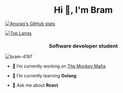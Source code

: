 <h1 align="center">Hi 👋, I'm Bram</h1>

[![Anurag's GitHub stats](https://github-readme-stats.vercel.app/api?username=Bram-4197&theme=transparent)](https://github.com/anuraghazra/github-readme-stats&theme=transparent)

[![Top Langs](https://github-readme-stats.vercel.app/api/top-langs/?username=Bram-4197&layout=compact&theme=transparent)](https://github.com/anuraghazra/github-readme-stats&theme=transparent)

<h3 align="center">Software developer student</h3>

<p align="left"> <img src="https://komarev.com/ghpvc/?username=bram-4197&label=Profile%20views&color=0e75b6&style=flat" alt="bram-4197" /> </p>

- 🔭 I’m currently working on [The Monkey Mafia](https://github.com/The-Monkey-Maffia)

- 🌱 I’m currently learning **Golang**

- 💬 Ask me about **React**


</p>

